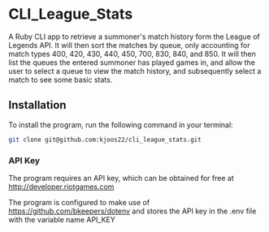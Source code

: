# CLI_League_Stats

A Ruby CLI app to retrieve a summoner's match history form the League of Legends API. It will then sort the matches by queue, only accounting for match types 400, 420, 430, 440, 450, 700, 830, 840, and 850. It will then list the queues the entered summoner has played games in, and allow the user to select a queue to view the match history, and subsequently select a match to see some basic stats.

## Installation
To install the program, run the following command in your terminal:

```bash
git clone git@github.com:kjoos22/cli_league_stats.git
```
### API Key
The program requires an API key, which can be obtained for free at http://developer.riotgames.com

The program is configured to make use of https://github.com/bkeepers/dotenv and stores the API key in the .env file with the variable name API_KEY
